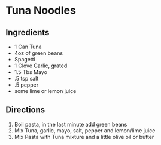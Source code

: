 # Tuna Noodles


## Ingredients
- 1 Can Tuna
- 4oz of green beans
- Spagetti
- 1 Clove Garlic, grated
- 1.5 Tbs Mayo
- .5 tsp salt
- .5 pepper
- some lime or lemon juice

## Directions
1. Boil pasta, in the last minute add green beans
1. Mix Tuna, garlic, mayo, salt, pepper and lemon/lime juice
1. Mix Pasta with Tuna mixture and a little olive oil or butter

